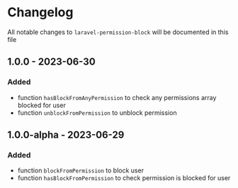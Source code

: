 # Changelog

All notable changes to `laravel-permission-block` will be documented in this file

## 1.0.0 - 2023-06-30
### Added
 - function `hasBlockFromAnyPermission` to check any permissions array blocked for user
 - function `unblockFromPermission` to unblock permission

## 1.0.0-alpha - 2023-06-29

### Added

- function `blockFromPermission` to block user
- function `hasBlockFromPermission` to check permission is blocked for user
